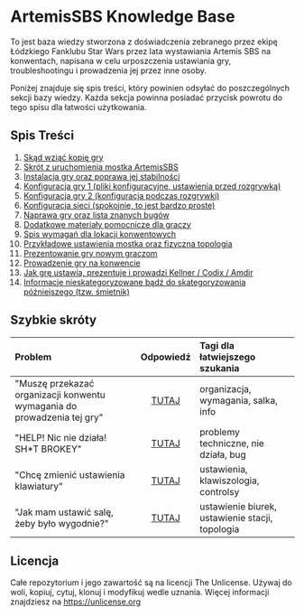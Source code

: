 # ArtemisSBS Knowledge Base

To jest baza wiedzy stworzona z doświadczenia zebranego przez ekipę Łódzkiego Fanklubu Star Wars przez lata wystawiania Artemis SBS na konwentach, napisana w celu urposzczenia ustawiania gry, troubleshootingu i prowadzenia jej przez inne osoby.

Poniżej znajduje się spis treści, który powinien odsyłać do poszczególnych sekcji bazy wiedzy. Każda sekcja powinna posiadać przycisk powrotu do tego spisu dla łatwości użytkowania.

## Spis Treści

1. [Skąd wziąć kopię gry](/content/1-skad-wziac-kopie-gry.md)
2. [Skrót z uruchomienia mostka ArtemisSBS](/content/2-skrot-z-uruchomienia-mostka-artemissbs.md)
3. [Instalacja gry oraz poprawa jej stabilności]()
4. [Konfiguracja gry 1 (pliki konfiguracyjne, ustawienia przed rozgrywką)]()
5. [Konfiguracja gry 2 (konfiguracja podczas rozgrywki)]()
6. [Konfiguracja sieci (spokojnie, to jest bardzo proste)]()
7. [Naprawa gry oraz lista znanych bugów]()
8. [Dodatkowe materiały pomocnicze dla graczy]()
9. [Spis wymagań dla lokacji konwentowych]()
10. [Przykładowe ustawienia mostka oraz fizyczna topologia]()
11. [Prezentowanie gry nowym graczom]()
12. [Prowadzenie gry na konwencie]()
13. [Jak grę ustawia, prezentuje i prowadzi Kellner / Codix / Amdir]()
14. [Informacje nieskategoryzowane bądź do skategoryzowania późniejszego (tzw. śmietnik)]()

## Szybkie skróty

Problem                                                                 | Odpowiedź | Tagi dla łatwiejszego szukania
:---                                                                    | :---:     | :---
"Muszę przekazać organizacji konwentu wymagania do prowadzenia tej gry" | [TUTAJ]() | organizacja, wymagania, salka, info
"HELP! Nic nie działa! SH*T BROKEY"                                     | [TUTAJ]() | problemy techniczne, nie działa, bug
"Chcę zmienić ustawienia klawiatury"                                    | [TUTAJ]() | ustawienia, klawiszologia, controlsy
"Jak mam ustawić salę, żeby było wygodnie?"                             | [TUTAJ]() | ustawienie biurek, ustawienie stacji, topologia

## Licencja

Całe repozytorium i jego zawartość są na licencji The Unlicense. Używaj do woli, kopiuj, cytuj, klonuj i modyfikuj wedle uznania.
Więcej informacji znajdziesz na <https://unlicense.org>
